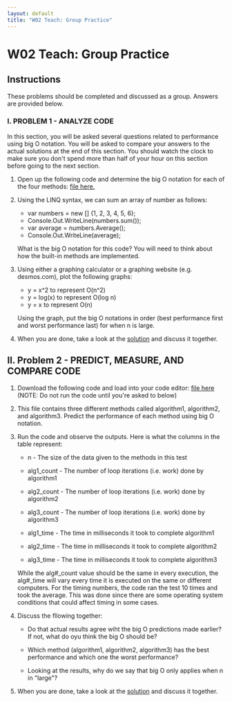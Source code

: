 ```yaml
---
layout: default
title: "W02 Teach: Group Practice"
---
```


# W02 Teach: Group Practice

## Instructions

 These problems should be completed and discussed as a group. Answers are provided below.

### I. PROBLEM 1 - ANALYZE CODE

In this section, you will be asked several questions related to performance using big O notation. You will be asked to compare your answers to the actual solutions at the end of this section. You should watch the clock to make sure you don't spend more than half of your hour on this section before going to the next section.

  1. Open up the following code and determine the big O notation for each of the four methods: [file here.]()
   
  2. Using the LINQ syntax, we can sum an array of number as follows: 
      * var numbers = new [] {1, 2, 3, 4, 5, 6};
      * Console.Out.WriteLine(numbers.sum());
      * var average = numbers.Average();
      * Console.Out.WriteLine(average);

     What is the big O notation for this code? You will need to think about how the built-in methods are implemented.
   
  3. Using either a graphing calculator or a graphing website (e.g. desmos.com), plot the following graphs:
     * y = x^2 to represent O(n^2)
      * y = log(x) to represent O(log n)
       * y = x to represent O(n)
  
      Using the graph, put the big O notations in order (best performance first and worst performance last) for when n is large.

  4. When you are done, take a look at the [solution]() and discuss it together.

## II. Problem 2 - PREDICT, MEASURE, AND COMPARE CODE

  1. Download the following code and load into your code editor: [file here]() (NOTE: Do not run the code until you're asked to below)
   
  2. This file contains three different methods called algorithm1, algorithm2, and algorithm3. Predict the performance of each method using big O notation.
   
  3. Run the code and observe the outputs. Here is what the columns in the table represent:
   
      * n - The size of the data given to the methods in this test
   
      * alg1_count - The number of loop iterations (i.e. work) done by algorithm1
       
      * alg2_count - The number of loop iterations (i.e. work) done by algorithm2
       
      * alg3_count - The number of loop iterations (i.e. work) done by algorithm3
       
      * alg1_time - The time in milliseconds it took to complete algorithm1
     
      * alg2_time - The time in milliseconds it took to complete algorithm2
       
      * alg3_time - The time in milliseconds it took to complete algorithm3
      
     While the alg#_count value should be the same in every execution, the alg#_time will vary every time it is executed on the same or different computers. For the timing numbers, the code ran the test 10 times and took the average. This was done since there are some operating system conditions that could affect timing in some cases.

  4. Discuss the fllowing together: 
      
      * Do that actual results agree wiht the big O predictions made earlier? If not, what do oyu think the big O should be?
     
      * Which method (algorithm1, algorithm2, algorithm3) has the best performance and which one the worst performance?
       
      * Looking at the results, why do we say that big O only applies when n in "large"?
       
  5. When you are done, take a look at the [solution]() and discuss it together.  


